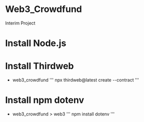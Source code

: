 # Web3_Crowdfund
Interim Project

# Install Node.js

# Install Thirdweb
* web3_crowdfund 
''' npx thirdweb@latest create --contract '''

# Install npm dotenv
* web3_crowdfund > web3 
''' npm install dotenv '''